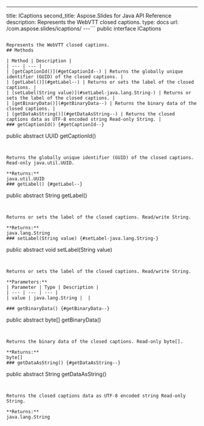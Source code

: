 ---
title: ICaptions
second_title: Aspose.Slides for Java API Reference
description: Represents the WebVTT closed captions.
type: docs
url: /com.aspose.slides/icaptions/
---```
public interface ICaptions
```

Represents the WebVTT closed captions.
## Methods

| Method | Description |
| --- | --- |
| [getCaptionId()](#getCaptionId--) | Returns the globally unique identifier (GUID) of the closed captions. |
| [getLabel()](#getLabel--) | Returns or sets the label of the closed captions. |
| [setLabel(String value)](#setLabel-java.lang.String-) | Returns or sets the label of the closed captions. |
| [getBinaryData()](#getBinaryData--) | Returns the binary data of the closed captions. |
| [getDataAsString()](#getDataAsString--) | Returns the closed captions data as UTF-8 encoded string Read-only String. |
### getCaptionId() {#getCaptionId--}
```
public abstract UUID getCaptionId()
```


Returns the globally unique identifier (GUID) of the closed captions. Read-only java.util.UUID.

**Returns:**
java.util.UUID
### getLabel() {#getLabel--}
```
public abstract String getLabel()
```


Returns or sets the label of the closed captions. Read/write String.

**Returns:**
java.lang.String
### setLabel(String value) {#setLabel-java.lang.String-}
```
public abstract void setLabel(String value)
```


Returns or sets the label of the closed captions. Read/write String.

**Parameters:**
| Parameter | Type | Description |
| --- | --- | --- |
| value | java.lang.String |  |

### getBinaryData() {#getBinaryData--}
```
public abstract byte[] getBinaryData()
```


Returns the binary data of the closed captions. Read-only byte[].

**Returns:**
byte[]
### getDataAsString() {#getDataAsString--}
```
public abstract String getDataAsString()
```


Returns the closed captions data as UTF-8 encoded string Read-only String.

**Returns:**
java.lang.String
